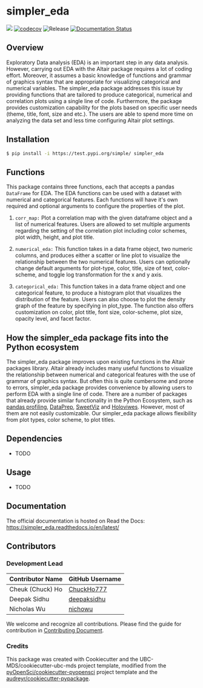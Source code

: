 # simpler_eda

![](https://github.com/nichowu/simpler_eda/workflows/build/badge.svg) [![codecov](https://codecov.io/gh/nichowu/simpler_eda/branch/main/graph/badge.svg)](https://codecov.io/gh/nichowu/simpler_eda) ![Release](https://github.com/nichowu/simpler_eda/workflows/Release/badge.svg) [![Documentation Status](https://readthedocs.org/projects/simpler_eda/badge/?version=latest)](https://simpler_eda.readthedocs.io/en/latest/?badge=latest)


## Overview

Exploratory Data analysis (EDA) is an important step in any data analysis.  However, carrying out EDA with the Altair package requires a lot of coding effort. Moreover, it assumes a basic knowledge of functions and grammar of graphics syntax that are appropriate for visualizing categorical and numerical variables. The simpler_eda package addresses this issue by providing functions that are tailored to produce categorical, numerical and correlation plots using a single line of code. Furthermore, the package provides customization capability for the plots based on specific user needs (theme, title, font, size and etc.). The users are able to spend more time on analyzing the data set and less time configuring Altair plot settings.

## Installation

```bash
$ pip install -i https://test.pypi.org/simple/ simpler_eda
```

## Functions

This package contains three functions, each that accepts a pandas `DataFrame` for EDA. The EDA functions can be used with a dataset with numerical and categorical features. Each functions will have it's own required and optional arguments to configure the properties of the plot. 

1. `corr_map:`  Plot a correlation map with the given dataframe object and a list of numerical features. Users are allowed to set multiple arguments regarding the setting of the correlation plot including color schemes, plot width, height, and plot title.

2. `numerical_eda:` This function takes in a data frame object, two numeric columns, and produces either a scatter or line plot to visualize the relationship between the two numerical features. Users can optionally change default arguments for plot-type, color, title, size of text, color-scheme, and toggle log transformation for the x and y axis.

3. `categorical_eda:`  This function takes in a data frame object and one categorical feature, to produce a histogram plot that visualizes the distribution of the feature. Users can also choose to plot the density graph of the feature by specifying in plot_type. The function also offers customization on color, plot title, font size, color-scheme, plot size, opacity level, and facet factor.

## How the simpler_eda package fits into the Python ecosystem

The simpler_eda package improves upon existing functions in the Altair packages library. Altair already includes many useful functions to visualize the relationship between numerical and categorical features with the use of grammar of graphics syntax. But often this is quite cumbersome and prone to errors, simpler_eda package provides convenience by allowing users to perform EDA with a single line of code. There are a number of packages that already provide similar functionality in the Python Ecosystem, such as [pandas profiling](https://github.com/pandas-profiling/pandas-profiling), [DataPrep](https://docs.dataprep.ai/index.html), [SweetViz](https://pypi.org/project/sweetviz/) and [Holoviwes](https://github.com/holoviz/holoviews). However, most of them are not easily customizable. Our simpler_eda package allows flexibility from plot types, color scheme, to plot titles.

## Dependencies

- TODO

## Usage

- TODO

## Documentation

The official documentation is hosted on Read the Docs: https://simpler_eda.readthedocs.io/en/latest/

## Contributors

### Development Lead

|Contributor Name     | GitHub Username|
|---------------------|-----------|
|Cheuk (Chuck) Ho  | [ChuckHo777](https://github.com/ChuckHo777)|
|Deepak Sidhu      | [deepaksidhu](https://github.com/deepaksidhu)     |
|Nicholas Wu       | [nichowu](https://github.com/nichowu) |

We welcome and recognize all contributions. Please find the guide for contribution in [Contributing Document](https://github.com/UBC-MDS/simpler_eda/blob/main/CONTRIBUTING.rst).

### Credits

This package was created with Cookiecutter and the UBC-MDS/cookiecutter-ubc-mds project template, modified from the [pyOpenSci/cookiecutter-pyopensci](https://github.com/pyOpenSci/cookiecutter-pyopensci) project template and the [audreyr/cookiecutter-pypackage](https://github.com/audreyr/cookiecutter-pypackage).

